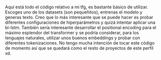 Aquí está todo el código relativo a mi tfg, es bastante básico de utilizar. Escoges uno de los datasets (son pequeñitos), entrenas el modelo y generas texto. Creo que lo más interesante que se puede hacer es probar diferentes configuraciones de hiperparámetros y quizá intentar aplicar una bi-lstm.
También sería interesante desarrollar el positional encoding para el máximo esplendor del transformer y se podría considerar, para los lenguajes naturales, utilizar unos buenos embeddings y probar con diferentes tokenizaciones.
No tengo mucha intención de tocar este código de momento así que se quedará como el resto de proyectos de este perfil xd.
